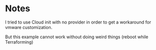 # Notes

I tried to use Cloud init with no provider in order to get a workaround for vmware customization.

But this example cannot work without doing weird things (reboot while Terraforming)